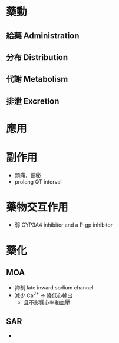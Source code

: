 # 藥動
## 給藥 Administration
## 分布 Distribution
## 代謝 Metabolism
## 排泄 Excretion
# 應用
# 副作用
- 頭痛，便秘
- prolong QT interval
# 藥物交互作用
- 弱 CYP3A4 inhibitor and a P-gp inhibitor
# 藥化
## MOA
- 抑制 late inward sodium channel
- 減少 Ca<sup>2+</sup> $\rightarrow$ 降低心輸出
	- 且不影響心率和血壓
## SAR
- 

